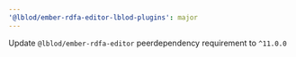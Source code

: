 ```yaml
---
'@lblod/ember-rdfa-editor-lblod-plugins': major
---
```


Update `@lblod/ember-rdfa-editor` peerdependency requirement to `^11.0.0`
